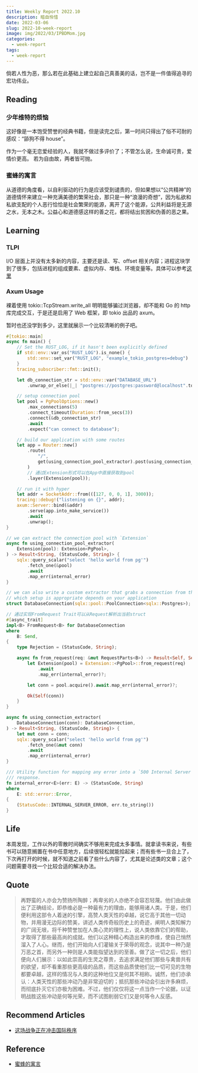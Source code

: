 ```yaml
---
title: Weekly Report 2022.10
description: 暗自怜惜
date: 2022-03-06
slug: 2022-10-week-report
image: img/2022/03/IPBDMom.jpg
categories:
  - week-report
tags:
  - week-report
---
```


倘若人性为恶，那么若在此基础上建立起自己真善美的话，岂不是一件值得追寻的宏功伟业。

## Reading

### 少年维特的烦恼

这好像是一本饱受赞誉的经典书籍，但是读完之后，第一时间只得出了俗不可耐的感叹：“舔狗不得 house”。

作为一个毫无恋爱经验的人，我就不做过多评价了；不管怎么说，生命诚可贵，爱情价更高。 若为自由故，两者皆可抛。

### 蜜蜂的寓言

从道德的角度看，以自利驱动的行为是应该受到谴责的，但如果想以“公共精神”的道德情怀来建立一种充满美德的繁荣社会，那只是一种“浪漫的奇想”，因为私欲和私欲支配的个人恶行恰恰是社会繁荣的能源，离开了这个能源，公共利益将是无源之水，无本之木。公益心和道德感这样的善之花，都将结出贫困和伪善的恶之果。

## Learning

### TLPI

I/O 层面上并没有太多新的内容，主要还是读、写、offset 相关内容；进程这块学到了很多，包括进程的组成要素、虚拟内存、堆栈、环境变量等。具体可以参考[这里](https://rin.azusachino.cn/reading/the-linux-programming-interface/05.process.html)

### Axum Usage

裸着使用 tokio::TcpStream.write_all 明明能够骗过浏览器，却不能和 Go 的 http 库完成交互，于是还是启用了 Web 框架，即 tokio 出品的 axum。

暂时也还没学到多少，这里就展示一个比较清晰的例子吧。

```rust
#[tokio::main]
async fn main() {
    // Set the RUST_LOG, if it hasn't been explicitly defined
    if std::env::var_os("RUST_LOG").is_none() {
        std::env::set_var("RUST_LOG", "example_tokio_postgres=debug")
    }
    tracing_subscriber::fmt::init();

    let db_connection_str = std::env::var("DATABASE_URL")
        .unwrap_or_else(|_| "postgres://postgres:password@localhost".to_string());

    // setup connection pool
    let pool = PgPoolOptions::new()
        .max_connections(5)
        .connect_timeout(Duration::from_secs(3))
        .connect(&db_connection_str)
        .await
        .expect("can connect to database");

    // build our application with some routes
    let app = Router::new()
        .route(
            "/",
            get(using_connection_pool_extractor).post(using_connection_extractor),
        )
        // 通过Extension形式可以在App中直接获取到pool
        .layer(Extension(pool));

    // run it with hyper
    let addr = SocketAddr::from(([127, 0, 0, 1], 3000));
    tracing::debug!("listening on {}", addr);
    axum::Server::bind(&addr)
        .serve(app.into_make_service())
        .await
        .unwrap();
}

// we can extract the connection pool with `Extension`
async fn using_connection_pool_extractor(
    Extension(pool): Extension<PgPool>,
) -> Result<String, (StatusCode, String)> {
    sqlx::query_scalar("select 'hello world from pg'")
        .fetch_one(&pool)
        .await
        .map_err(internal_error)
}

// we can also write a custom extractor that grabs a connection from the pool
// which setup is appropriate depends on your application
struct DatabaseConnection(sqlx::pool::PoolConnection<sqlx::Postgres>);

// 通过实现FromRequest Trait可以从Request解析出当前struct
#[async_trait]
impl<B> FromRequest<B> for DatabaseConnection
where
    B: Send,
{
    type Rejection = (StatusCode, String);

    async fn from_request(req: &mut RequestParts<B>) -> Result<Self, Self::Rejection> {
        let Extension(pool) = Extension::<PgPool>::from_request(req)
            .await
            .map_err(internal_error)?;

        let conn = pool.acquire().await.map_err(internal_error)?;

        Ok(Self(conn))
    }
}

async fn using_connection_extractor(
    DatabaseConnection(conn): DatabaseConnection,
) -> Result<String, (StatusCode, String)> {
    let mut conn = conn;
    sqlx::query_scalar("select 'hello world from pg'")
        .fetch_one(&mut conn)
        .await
        .map_err(internal_error)
}

/// Utility function for mapping any error into a `500 Internal Server Error`
/// response.
fn internal_error<E>(err: E) -> (StatusCode, String)
where
    E: std::error::Error,
{
    (StatusCode::INTERNAL_SERVER_ERROR, err.to_string())
}
```

## Life

本周发现，工作以外的零散时间确实不够用来完成太多事情。就拿读书来说，有些书可以随意搁置在书中任意地方，后续很轻松就能拾起来；而有些书一旦合上了，下次再打开的时候，就不知道之前看了些什么内容了，尤其是论述类的文章；这个问题需要寻找一个比较合适的解决办法。

## Quote

> 再野蛮的人亦会为赞扬所陶醉；再卑劣的人亦绝不会容忍轻蔑。他们由此做出了正确结论，即恭维必是一种最有力的理由，能够用诸人类。于是，他们便利用这部令人着迷的引擎，高赞人类天性的卓越，说它高于其他一切动物，并用漫无边际的赞美，讲述人类传奇般历史上的奇迹，阐明人类知解力的广阔无垠，将千种赞誉加在人类心灵的理性上，说人类依靠它们的帮助，才取得了那些最高尚的成就。他们以这种精心构造出来的恭维，使自己悄然溜入了人心。继而，他们开始向人们灌输关于荣辱的观念，说其中一种乃是万恶之首，而另外一种则是人类能指望达到的至善。做了这一切之后，他们便向人们展示：以如此崇高的生灵之尊贵，去追求满足他们那些与禽兽共有的欲望，却不看重那些更高级的品质，而这些品质使他们比一切可见的生物都要卓越，这样的情况与人类的这种地位又是何其不相称。诚然，他们亦承认：人类天性的那些冲动乃是非常迫切的；抵抗那些冲动会引出许多麻烦，而彻底扑灭它们亦极为困难。不过，他们仅仅将这一点当作一个论据，以证明战胜这些冲动是何等光荣，而不试图削弱它们又是何等令人反感。

## Recommend Articles

- [这场战争正在冲击国际秩序](https://mp.weixin.qq.com/s/MDmjk6hQuEFBp3svuZPVPA)

## Reference

- [蜜蜂的寓言](https://weread.qq.com/web/reader/89532f50716a4ca8895d0e1kc81322c012c81e728d9d180)
